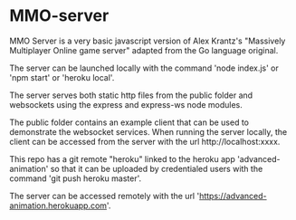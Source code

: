 # MMO-server

MMO Server is a very basic javascript version of Alex Krantz's
"Massively Multiplayer Online game server" adapted from the Go language original.

The server can be launched locally with the command 'node index.js' or 'npm start' or 'heroku local'.  

The server serves both static http files from the public folder and
websockets using the express and express-ws node modules.

The public folder contains an example client that can be used to demonstrate
the websocket services.  When running the server locally, the client can
be accessed from the server with the url http://localhost:xxxx.

This repo has a git remote "heroku" linked to the heroku app 'advanced-animation' so
that it can be uploaded by credentialed users with the command 'git push heroku master'.

The server can be accessed remotely with the url 'https://advanced-animation.herokuapp.com'.
